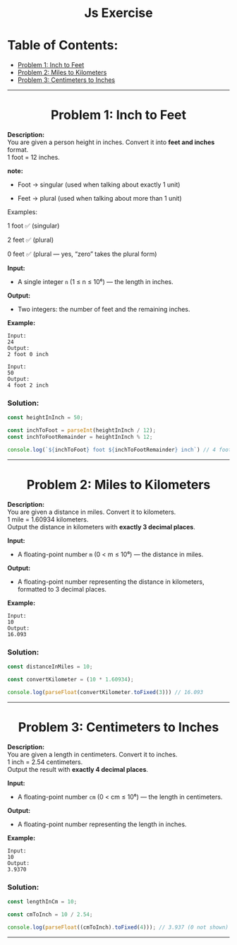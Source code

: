 <h1 align="center">Js Exercise</h1>


<h1>Table of Contents:</h1>
<ul>
    <li><a href="#problem-1-inch-to-feet">Problem 1: Inch to Feet</a></li>
    <li><a href="#problem-2-miles-to-kilometers">Problem 2: Miles to Kilometers</a></li>
    <li><a href="#problem-3-centimeters-to-inches">Problem 3: Centimeters to Inches</a></li>
</ul>
<hr>

<h1 align="center" id="problem-1-inch-to-feet">Problem 1: Inch to Feet</h1>

**Description:**  
You are given a person height in inches. Convert it into **feet and inches** format.  
1 foot = 12 inches.  

**note:** 

- Foot → singular (used when talking about exactly 1 unit)

- Feet → plural (used when talking about more than 1 unit)

Examples:

1 foot ✅ (singular)

2 feet ✅ (plural)

0 feet ✅ (plural — yes, “zero” takes the plural form)

**Input:**  
- A single integer `n` (1 ≤ n ≤ 10⁶) — the length in inches.

**Output:**  
- Two integers: the number of feet and the remaining inches.

**Example:**

```
Input:
24
Output:
2 foot 0 inch
```

```
Input:
50
Output:
4 foot 2 inch
```

### Solution:

```js
const heightInInch = 50;

const inchToFoot = parseInt(heightInInch / 12);
const inchToFootRemainder = heightInInch % 12;

console.log(`${inchToFoot} foot ${inchToFootRemainder} inch`) // 4 foot 2 inch
```
---


<h1 align="center" id="problem-2-miles-to-kilometers">Problem 2: Miles to Kilometers</h1>

**Description:**  
You are given a distance in miles. Convert it to kilometers.  
1 mile = 1.60934 kilometers.  
Output the distance in kilometers with **exactly 3 decimal places**.

**Input:**  
- A floating-point number `m` (0 < m ≤ 10⁶) — the distance in miles.

**Output:**  
- A floating-point number representing the distance in kilometers, formatted to 3 decimal places.

**Example:**

```
Input:
10
Output:
16.093
```

### Solution:

```js   
const distanceInMiles = 10;

const convertKilometer = (10 * 1.60934);

console.log(parseFloat(convertKilometer.toFixed(3))) // 16.093
```
---


<h1 align="center" id="problem-3-centimeters-to-inches">Problem 3: Centimeters to Inches</h1>

**Description:**  
You are given a length in centimeters. Convert it to inches.  
1 inch = 2.54 centimeters.  
Output the result with **exactly 4 decimal places**.

**Input:**  
- A floating-point number `cm` (0 < cm ≤ 10⁶) — the length in centimeters.

**Output:**  
- A floating-point number representing the length in inches.

**Example:**

```
Input:
10
Output:
3.9370
```

### Solution:

```js
const lengthInCm = 10;

const cmToInch = 10 / 2.54;

console.log(parseFloat((cmToInch).toFixed(4))); // 3.937 (0 not shown)
```
---